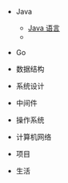 * Java
    * [Java 语言](Java/Java/Java语言概览.md)
    * 
* Go
  
* 数据结构
* 系统设计
* 中间件
* 操作系统
* 计算机网络
* 项目
* 生活